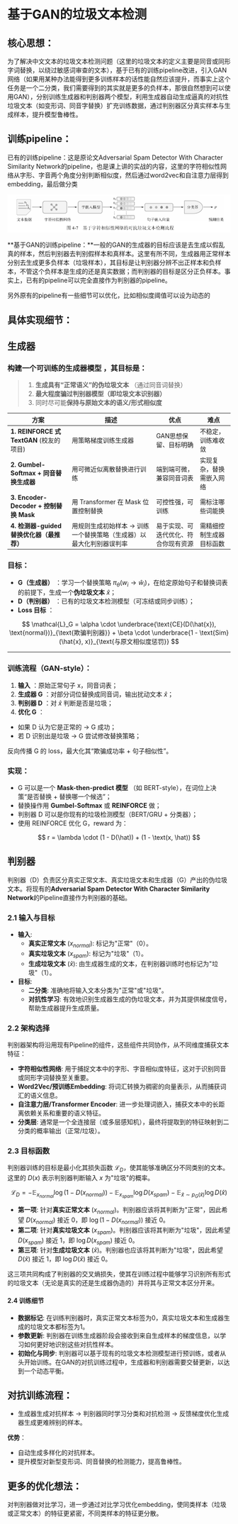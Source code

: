 # **基于GAN的垃圾文本检测**

## **核心思想**：

为了解决中文文本的垃圾文本检测问题（这里的垃圾文本的定义主要是同音或同形字词替换，以绕过敏感词审查的文本），基于已有的训练pipeline改进，引入GAN网络（如果用某种办法能得到更多训练样本的话性能自然应该提升，而事实上这个任务是一个二分类，我们需要得到的其实就是更多的负样本，那很自然想到可以使用GAN），分别训练生成器和判别器两个模型，利用生成器自动生成逼真的对抗性垃圾文本（如变形词、同音字替换）扩充训练数据，通过判别器区分真实样本与生成样本，提升模型鲁棒性。

## 训练pipeline：

已有的训练pipeline：这是原论文Adversarial Spam Detector With Character Similarity Network的pipeline，也是课上讲的实战的内容，这里的字符相似性网络从字形、字音两个角度分别判断相似度，然后通过word2vec和自注意力层得到embedding，最后做分类

![image-20250519225612077](README.assets/image-20250519225612077.png)

**基于GAN的训练pipeline：**一般的GAN的生成器的目标应该是去生成以假乱真的样本，然后判别器去判别假样本和真样本。这里有所不同，生成器用正常样本分别去生成更多负样本（垃圾样本），其目标是让判别器分辨不出正样本和负样本，不管这个负样本是生成的还是真实数据；而判别器的目标是区分正负样本。事实上，已有的pipeline可以完全直接作为判别器的pipeline。

另外原有的pipeline有一些细节可以优化，比如相似度阈值可以设为动态的

## 具体实现细节：

## 生成器

### **构建一个可训练的生成器模型** ，其目标是：

> 1. **生成具有“正常语义”的伪垃圾文本** （通过同音词替换）
> 2. **最大程度骗过判别器模型（即垃圾文本识别器）**
> 3. 同时尽可能**保持与原始文本的语义/形式相似度**

| 方案                                            | 描述                                                                 | 优点                                 | 难点                     |
| ----------------------------------------------- | -------------------------------------------------------------------- | ------------------------------------ | ------------------------ |
| **1. REINFORCE 式 TextGAN** (校友的项目)  | 用策略梯度训练生成器                                                 | GAN思想保留、目标明确                | 不稳定，训练难收敛       |
| **2. Gumbel-Softmax + 同音替换生成器**    | 用可微近似离散替换进行训练                                           | 端到端可微，兼容同音词表             | 实现复杂，替换需嵌入网络 |
| **3. Encoder-Decoder + 控制替换 Mask**    | 用 Transformer 在 Mask 位置控制替换                                  | 可控性强，可训练                     | 需标注哪些词能换         |
| **4. 检测器-guided 替换优化器（最推荐）** | 用规则生成初始样本 → 训练一个替换策略（生成器）以最大化判别器误判率 | 易于实现、可迭代优化、符合你现有资源 | 需精细控制生成器目标函数 |

### 目标：

* **G（生成器）** ：学习一个替换策略 $\pi_\theta(w_i \rightarrow \hat{w}_i)$，在给定原始句子和替换词表的前提下，生成一个**伪垃圾文本** $\hat{x}$；
* **D（判别器）** ：已有的垃圾文本检测模型（可冻结或同步训练）；
* **Loss 目标** ：

$$
\mathcal{L}_G = \alpha \cdot \underbrace{\text{CE}(D(\hat{x}), \text{normal})}_{\text{欺骗判别器}} + \beta \cdot \underbrace{1 - \text{Sim}(\hat{x}, x)}_{\text{与原文相似度惩罚}}
$$

---

### 训练流程（GAN-style）：

1. **输入** ：原始正常句子 x，同音词表；
2. **生成器 G** ：对部分词位替换成同音词，输出扰动文本 $\hat{x}$；
3. **判别器 D** ：对 $\hat{x}$ 判断是否是垃圾；
4. **优化 G** ：

* 如果 D 认为它是正常的 → G 成功；
* 若 D 识别出是垃圾 → G 尝试修改替换策略；

反向传播 G 的 loss，最大化其“欺骗成功率 + 句子相似性”。

### 实现：

* G 可以是一个  **Mask-then-predict 模型** （如 BERT-style），在词位上决策“是否替换 + 替换哪一个候选”；
* 替换操作用 **Gumbel-Softmax** 或 **REINFORCE** 做；
* 判别器 D 可以是你现有的垃圾检测模型（BERT/GRU + 分类器）；
* 使用 REINFORCE 优化 G，reward 为：

$$
r = \lambda \cdot (1 - D(\hat)) + (1 - \text(x, \hat))
$$




## 判别器

判别器（D）负责区分真实正常文本、真实垃圾文本和生成器（G）产出的伪垃圾文本。将现有的**Adversarial Spam Detector With Character Similarity Network**的Pipeline直接作为判别器的基础。

### 2.1 输入与目标

* **输入**:
   * **真实正常文本** ($x_{normal}$): 标记为"正常"（0）。
   * **真实垃圾文本** ($x_{spam}$): 标记为"垃圾"（1）。
   * **生成垃圾文本** ($\hat{x}$): 由生成器生成的文本，在判别器训练时也标记为"垃圾"（1）。
* **目标**:
   * **二分类**: 准确地将输入文本分类为"正常"或"垃圾"。
   * **对抗性学习**: 有效地识别生成器生成的伪垃圾文本，并为其提供梯度信号，帮助生成器提升生成质量。

### 2.2 架构选择

判别器架构将沿用现有Pipeline的组件，这些组件共同协作，从不同维度捕获文本特征：

* **字符相似性网络**: 用于捕捉文本中的字形、字音相似度特征，这对于识别同音或同形字词替换至关重要。
* **Word2Vec/预训练Embedding**: 将词汇转换为稠密的向量表示，从而捕获词汇的语义信息。
* **自注意力层/Transformer Encoder**: 进一步处理词嵌入，捕获文本中的长距离依赖关系和重要的语义特征。
* **分类层**: 通常是一个全连接层（或多层感知机），最终将提取到的特征映射到二分类的概率输出（正常/垃圾）。

### 2.3 目标函数

判别器训练的目标是最小化其损失函数 $\mathcal{L}_D$，使其能够准确区分不同类别的文本。这里的 $D(x)$ 表示判别器判断输入 $x$ 为"垃圾"的概率。

$$
\mathcal{L}_D = -\mathbb{E}_{x_{normal}}{\log(1 - D(x_{normal}))} - \mathbb{E}_{x_{spam}}{\log D(x_{spam})} - \mathbb{E}_{\hat{x} \sim p_G(\hat{x})}{\log D(\hat{x})}
$$

* **第一项**: 针对**真实正常文本** ($x_{normal}$)。判别器应该将其判断为"正常"，因此希望 $D(x_{normal})$ 接近 0，即 $\log(1 - D(x_{normal}))$ 接近 0。
* **第二项**: 针对**真实垃圾文本** ($x_{spam}$)。判别器应该将其判断为"垃圾"，因此希望 $D(x_{spam})$ 接近 1，即 $\log D(x_{spam})$ 接近 0。
* **第三项**: 针对**生成垃圾文本** ($\hat{x}$)。判别器也应该将其判断为"垃圾"，因此希望 $D(\hat{x})$ 接近 1，即 $\log D(\hat{x})$ 接近 0。

这三项共同构成了判别器的交叉熵损失，使其在训练过程中能够学习识别所有形式的垃圾文本（无论是真实的还是生成器伪造的）并将其与正常文本区分开来。

#### 2.4 训练细节

* **数据标记**: 在训练判别器时，真实正常文本标签为0，真实垃圾文本和生成器生成的垃圾文本都标签为1。
* **参数更新**: 判别器在训练生成器阶段会接收到来自生成样本的梯度信息，以学习如何更好地识别这些对抗性样本。
* **初始化与同步**: 判别器可以基于现有的垃圾文本检测模型进行预训练，或者从头开始训练。在GAN的对抗训练过程中，生成器和判别器需要交替更新，以达到一个动态平衡。

## **对抗训练流程**：

   - 生成器生成对抗样本 → 判别器同时学习分类和对抗检测 → 反馈梯度优化生成器生成更难辨别的样本。

**优势**：

- 自动生成多样化的对抗样本。
- 提升模型对新型变形词、同音替换的检测能力，提高鲁棒性。

## 更多的优化想法：

对判别器做对比学习，进一步通过对比学习优化embedding，使同类样本（垃圾或正常文本）的特征更紧密，不同类样本的特征更分散。
